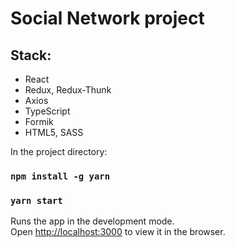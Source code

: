 # Social Network project

## Stack:

* React
* Redux, Redux-Thunk
* Axios
* TypeScript
* Formik
* HTML5, SASS

In the project directory:

### `npm install -g yarn`

### `yarn start`

Runs the app in the development mode.\
Open [http://localhost:3000](http://localhost:3000) to view it in the browser.